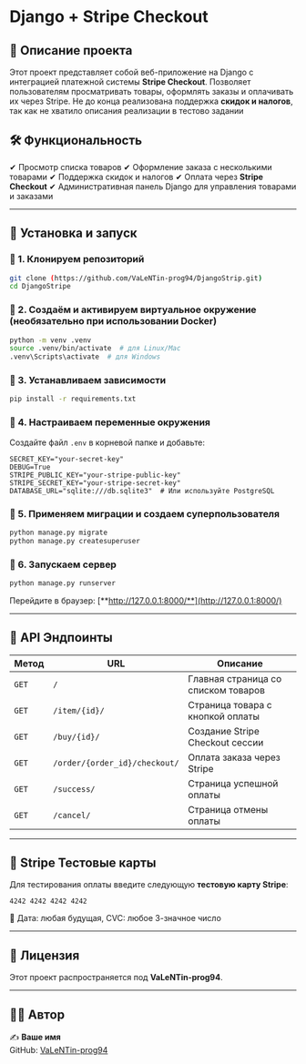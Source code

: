 # Django + Stripe Checkout

## 📌 Описание проекта

Этот проект представляет собой веб-приложение на Django с интеграцией платежной системы **Stripe Checkout**. Позволяет пользователям просматривать товары, оформлять заказы и оплачивать их через Stripe. Не до конца  реализована поддержка **скидок и налогов**, так как не хватило описания реализации в тестово задании

## 🛠 Функциональность

✔ Просмотр списка товаров ✔ Оформление заказа с несколькими товарами ✔ Поддержка скидок и налогов ✔ Оплата через **Stripe Checkout** ✔ Административная панель Django для управления товарами и заказами

---

## 🚀 Установка и запуск

### 🔹 1. Клонируем репозиторий

```bash
git clone (https://github.com/VaLeNTin-prog94/DjangoStrip.git)
cd DjangoStripe
```

### 🔹 2. Создаём и активируем виртуальное окружение (необязательно при использовании Docker)

```bash
python -m venv .venv
source .venv/bin/activate  # для Linux/Mac
.venv\Scripts\activate  # для Windows
```

### 🔹 3. Устанавливаем зависимости

```bash
pip install -r requirements.txt
```

### 🔹 4. Настраиваем переменные окружения

Создайте файл `.env` в корневой папке и добавьте:

```env
SECRET_KEY="your-secret-key"
DEBUG=True
STRIPE_PUBLIC_KEY="your-stripe-public-key"
STRIPE_SECRET_KEY="your-stripe-secret-key"
DATABASE_URL="sqlite:///db.sqlite3"  # Или используйте PostgreSQL
```

### 🔹 5. Применяем миграции и создаем суперпользователя

```bash
python manage.py migrate
python manage.py createsuperuser
```

### 🔹 6. Запускаем сервер

```bash
python manage.py runserver
```

Перейдите в браузер: [**http://127.0.0.1:8000/**](http://127.0.0.1:8000/)

---


## 🎯 API Эндпоинты

| Метод | URL                           | Описание                            |
| ----- | ----------------------------- | ----------------------------------- |
| `GET` | `/`                           | Главная страница со списком товаров |
| `GET` | `/item/{id}/`                 | Страница товара с кнопкой оплаты    |
| `GET` | `/buy/{id}/`                  | Создание Stripe Checkout сессии     |
| `GET` | `/order/{order_id}/checkout/` | Оплата заказа через Stripe          |
| `GET` | `/success/`                   | Страница успешной оплаты            |
| `GET` | `/cancel/`                    | Страница отмены оплаты              |

---

## 🔑 Stripe Тестовые карты

Для тестирования оплаты введите следующую **тестовую карту Stripe**:

```
4242 4242 4242 4242
```

📌 Дата: любая будущая, CVC: любое 3-значное число

---

## 📜 Лицензия

Этот проект распространяется под **VaLeNTin-prog94**.

---

## 👨‍💻 Автор

✍ **Ваше имя**\
GitHub: [VaLeNTin-prog94](https://github.com/VaLeNTin-prog94)


